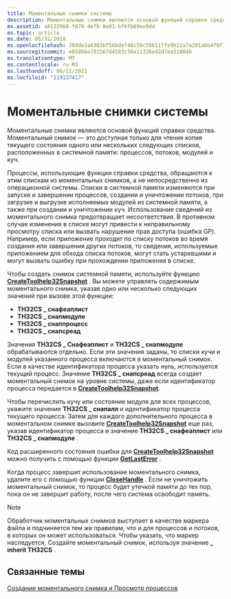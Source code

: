 ```yaml
---
title: Моментальные снимки системы
description: Моментальные снимки являются основой функций справки средства. Моментальный снимок — это доступная только для чтения копия текущего состояния одного или нескольких следующих списков, расположенных в процессах, потоках, модулях и кучах системной памяти.
ms.assetid: a8122960-f078-4efb-8e01-bf6fb69ee0dd
ms.topic: article
ms.date: 05/31/2018
ms.openlocfilehash: 30dde3a4383bf56bdef46c59c55611ffe9b22a7a201abb4f0f11af85594c4f0b
ms.sourcegitcommit: e858bbe701567d4583c50a11326e42d7ea51804b
ms.translationtype: MT
ms.contentlocale: ru-RU
ms.lasthandoff: 08/11/2021
ms.locfileid: "119137417"
---
```

# <a name="snapshots-of-the-system"></a>Моментальные снимки системы

Моментальные снимки являются основой функций справки средства. Моментальный снимок — это доступная только для чтения копия текущего состояния одного или нескольких следующих списков, расположенных в системной памяти: процессов, потоков, модулей и куч.

Процессы, использующие функции справки средства, обращаются к этим спискам из моментальных снимков, а не непосредственно из операционной системы. Списки в системной памяти изменяются при запуске и завершении процессов, создании и уничтожении потоков, при загрузке и выгрузке исполняемых модулей из системной памяти, а также при создании и уничтожении куч. Использование сведений из моментального снимка предотвращает несоответствия. В противном случае изменения в списке могут привести к неправильному просмотру списка или вызвать нарушение прав доступа (ошибка GP). Например, если приложение проходит по списку потоков во время создания или завершения других потоков, то сведения, используемые приложением для обхода списка потоков, могут стать устаревшими и могут вызвать ошибку при прохождении приложения в списке.

Чтобы создать снимок системной памяти, используйте функцию [**CreateToolhelp32Snapshot**](/windows/desktop/api/TlHelp32/nf-tlhelp32-createtoolhelp32snapshot) . Вы можете управлять содержимым моментального снимка, указав одно или несколько следующих значений при вызове этой функции:

-   **TH32CS \_ снафеаплист**
-   **TH32CS \_ снапмодуле**
-   **TH32CS \_ снаппроцесс**
-   **TH32CS \_ снапсреад**

Значения **TH32CS \_ Снафеаплист** и **TH32CS \_ снапмодуле** обрабатываются отдельно. Если эти значения заданы, то списки кучи и модулей указанного процесса включаются в моментальный снимок. Если в качестве идентификатора процесса указать нуль, используется текущий процесс. Значение **TH32CS \_ снапсреад** всегда создает моментальный снимок на уровне системы, даже если идентификатор процесса передается в [**CreateToolhelp32Snapshot**](/windows/desktop/api/TlHelp32/nf-tlhelp32-createtoolhelp32snapshot).

Чтобы перечислить кучу или состояние модуля для всех процессов, укажите значение **TH32CS \_ снапалл** и идентификатор процесса текущего процесса. Затем для каждого дополнительного процесса в моментальном снимке вызовите [**CreateToolhelp32Snapshot**](/windows/desktop/api/TlHelp32/nf-tlhelp32-createtoolhelp32snapshot) еще раз, указав идентификатор процесса и значение **TH32CS \_ снафеаплист** или **TH32CS \_ снапмодуле** .

Код расширенного состояния ошибки для [**CreateToolhelp32Snapshot**](/windows/desktop/api/TlHelp32/nf-tlhelp32-createtoolhelp32snapshot) можно получить с помощью функции [**GetLastError**](/windows/desktop/api/errhandlingapi/nf-errhandlingapi-getlasterror) .

Когда процесс завершит использование моментального снимка, удалите его с помощью функции [**CloseHandle**](/windows/desktop/api/handleapi/nf-handleapi-closehandle) . Если не уничтожить моментальный снимок, то процесс будет утечкой памяти до тех пор, пока он не завершит работу, после чего система освободит память.

> [!Note]  
> Обработчик моментальных снимков выступает в качестве маркера файла и подчиняется тем же правилам, что и для процессов и потоков, в которых он может использоваться. Чтобы указать, что маркер наследуется, Создайте моментальный снимок, используя значение **\_ inherit TH32CS** .

 

## <a name="related-topics"></a>Связанные темы

<dl> <dt>

[Создание моментального снимка и Просмотр процессов](taking-a-snapshot-and-viewing-processes.md)
</dt> </dl>

 

 
